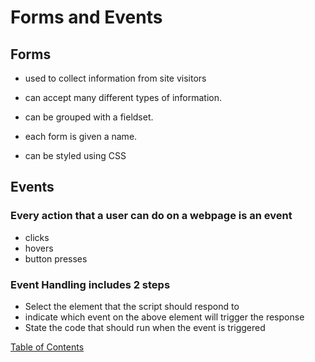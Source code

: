 # Forms and Events

## Forms

* used to collect information from site visitors

* can accept many different types of information.

* can be grouped with a fieldset.

* each form is given a name.

* can be styled using CSS

## Events

### Every action that a user can do on a webpage is an event

* clicks
* hovers
* button presses

### Event Handling includes 2 steps

* Select the element that the script should respond to
* indicate which event on the above element will trigger the response
* State the code that should run when the event is triggered

[Table of Contents](README.md)
